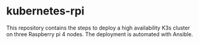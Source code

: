 # kubernetes-rpi
This repository contains the steps to deploy a high availability K3s cluster on three Raspberry pi 4 nodes. The deployment is automated with Ansible.
